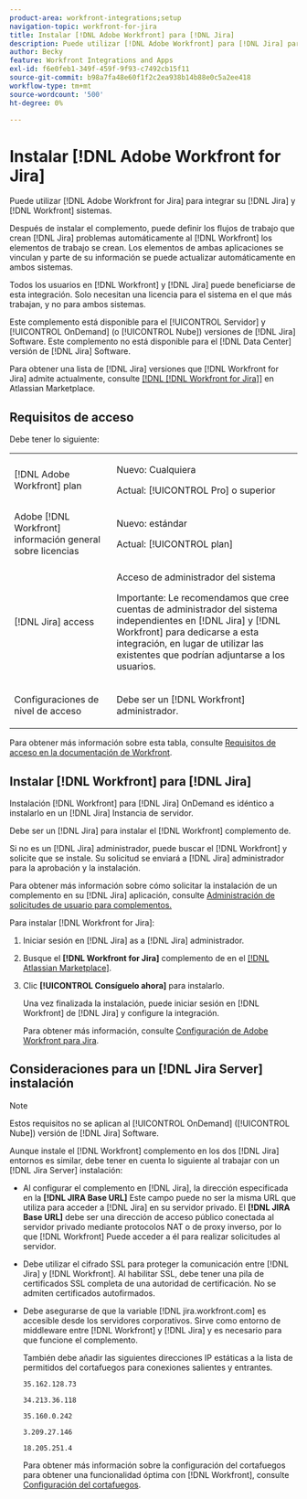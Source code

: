 ```yaml
---
product-area: workfront-integrations;setup
navigation-topic: workfront-for-jira
title: Instalar [!DNL Adobe Workfront] para [!DNL Jira]
description: Puede utilizar [!DNL Adobe Workfront] para [!DNL Jira] para integrar su [!DNL Jira] y [!DNL Workfront] sistemas.
author: Becky
feature: Workfront Integrations and Apps
exl-id: f6e0feb1-349f-459f-9f93-c7492cb15f11
source-git-commit: b98a7fa48e60f1f2c2ea938b14b88e0c5a2ee418
workflow-type: tm+mt
source-wordcount: '500'
ht-degree: 0%

---
```


# Instalar [!DNL Adobe Workfront for Jira]

Puede utilizar [!DNL Adobe Workfront for Jira] para integrar su [!DNL Jira] y [!DNL Workfront] sistemas.

Después de instalar el complemento, puede definir los flujos de trabajo que crean [!DNL Jira] problemas automáticamente al [!DNL Workfront] los elementos de trabajo se crean. Los elementos de ambas aplicaciones se vinculan y parte de su información se puede actualizar automáticamente en ambos sistemas.

Todos los usuarios en [!DNL Workfront] y [!DNL Jira] puede beneficiarse de esta integración. Solo necesitan una licencia para el sistema en el que más trabajan, y no para ambos sistemas.

Este complemento está disponible para el [!UICONTROL Servidor] y [!UICONTROL OnDemand] (o [!UICONTROL Nube]) versiones de [!DNL Jira] Software. Este complemento no está disponible para el [!DNL Data Center] versión de [!DNL Jira] Software.

Para obtener una lista de [!DNL Jira] versiones que [!DNL Workfront for Jira] admite actualmente, consulte [[!DNL [!DNL Workfront for Jira]]](https://marketplace.atlassian.com/apps/1218653/workfront-for-jira?hosting=cloud&amp;tab=overview) en Atlassian Marketplace.

## Requisitos de acceso

Debe tener lo siguiente:

<table style="table-layout:auto"> 
 <col> 
 <col> 
 <tbody> 
  <tr> 
   <td role="rowheader">[!DNL Adobe Workfront] plan</td> 
   <td> 
   <p>Nuevo: Cualquiera</p>
   <p>Actual: [!UICONTROL Pro] o superior</p> </td> 
  </tr> 
  <tr> 
   <td role="rowheader">Adobe [!DNL Workfront] información general sobre licencias</td> 
   <td> 
   <p>Nuevo: estándar</p>
   <p>Actual: [!UICONTROL plan]</p></td> 
  </tr> 
  <tr> 
   <td role="rowheader">[!DNL Jira] access</td> 
   <td> <p>Acceso de administrador del sistema</p> <p>Importante: Le recomendamos que cree cuentas de administrador del sistema independientes en [!DNL Jira] y [!DNL Workfront] para dedicarse a esta integración, en lugar de utilizar las existentes que podrían adjuntarse a los usuarios.</p> </td> 
  </tr> 
  <tr> 
   <td role="rowheader">Configuraciones de nivel de acceso</td> 
   <td><p>Debe ser un [!DNL Workfront] administrador.</p></td> 
  </tr> 
 </tbody> 
</table>

Para obtener más información sobre esta tabla, consulte [Requisitos de acceso en la documentación de Workfront](/help/quicksilver/administration-and-setup/add-users/access-levels-and-object-permissions/access-level-requirements-in-documentation.md).

## Instalar [!DNL Workfront] para [!DNL Jira]

Instalación [!DNL Workfront] para [!DNL Jira] OnDemand es idéntico a instalarlo en un [!DNL Jira] Instancia de servidor.

Debe ser un [!DNL Jira] para instalar el [!DNL Workfront] complemento de.

Si no es un [!DNL Jira] administrador, puede buscar el [!DNL Workfront] y solicite que se instale. Su solicitud se enviará a [!DNL Jira] administrador para la aprobación y la instalación.

Para obtener más información sobre cómo solicitar la instalación de un complemento en su [!DNL Jira] aplicación, consulte [Administración de solicitudes de usuario para complementos.](https://confluence.atlassian.com/upm/managing-user-requests-for-add-ons-781394968.html)

Para instalar [!DNL Workfront for Jira]:

1. Iniciar sesión en [!DNL Jira] as a [!DNL Jira] administrador.
1. Busque el **[!DNL Workfront for Jira]** complemento de en el [[!DNL Atlassian Marketplace]](https://marketplace.atlassian.com/apps/1218653/workfront-for-jira?hosting=cloud&amp;tab=overview).

1. Clic **[!UICONTROL Consíguelo ahora]** para instalarlo.

   Una vez finalizada la instalación, puede iniciar sesión en [!DNL Workfront] de [!DNL Jira] y configure la integración.

   Para obtener más información, consulte [Configuración de Adobe Workfront para Jira](../../workfront-integrations-and-apps/use-workfront-with-jira/configure-workfront-for-jira.md).

## Consideraciones para un [!DNL Jira Server] instalación

>[!NOTE]
>
>Estos requisitos no se aplican al [!UICONTROL OnDemand] ([!UICONTROL Nube]) versión de [!DNL Jira] Software.

Aunque instale el [!DNL Workfront] complemento en los dos [!DNL Jira] entornos es similar, debe tener en cuenta lo siguiente al trabajar con un [!DNL Jira Server] instalación:

* Al configurar el complemento en [!DNL Jira], la dirección especificada en la **[!DNL JIRA Base URL]** Este campo puede no ser la misma URL que utiliza para acceder a [!DNL Jira] en su servidor privado. El **[!DNL JIRA Base URL]** debe ser una dirección de acceso público conectada al servidor privado mediante protocolos NAT o de proxy inverso, por lo que [!DNL Workfront] Puede acceder a él para realizar solicitudes al servidor.

* Debe utilizar el cifrado SSL para proteger la comunicación entre [!DNL Jira] y [!DNL Workfront]. Al habilitar SSL, debe tener una pila de certificados SSL completa de una autoridad de certificación. No se admiten certificados autofirmados.
* Debe asegurarse de que la variable [!DNL jira.workfront.com] es accesible desde los servidores corporativos. Sirve como entorno de middleware entre [!DNL Workfront] y [!DNL Jira] y es necesario para que funcione el complemento.

  También debe añadir las siguientes direcciones IP estáticas a la lista de permitidos del cortafuegos para conexiones salientes y entrantes.

  `35.162.128.73`

  `34.213.36.118`

  `35.160.0.242`

  `3.209.27.146`

  `18.205.251.4`

  Para obtener más información sobre la configuración del cortafuegos para obtener una funcionalidad óptima con [!DNL Workfront], consulte [Configuración del cortafuegos](../../administration-and-setup/get-started-wf-administration/configure-your-firewall.md).
